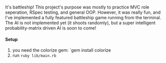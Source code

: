 It's battleship!
This project's purpose was mostly to practice MVC role seperation, RSpec testing, and general OOP.
However, it was really fun, and I've implemented a fully featured battleship game running from the terminal. The AI is not implemented yet (it shoots randomly), but a super intelligent probability-matrix driven AI is soon to come!

#### Setup
1. you need the colorize gem: `gem install colorize
2. run `ruby lib/main.rb`